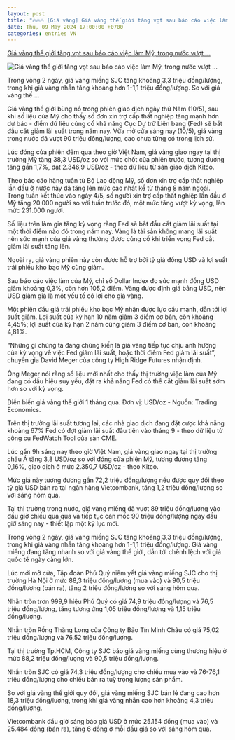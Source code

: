 ```yaml
---
layout: post
title: "🔥🔥🔥 [Giá vàng] Giá vàng thế giới tăng vọt sau báo cáo việc làm Mỹ, trong nước vượt ..."
date: Thu, 09 May 2024 17:00:00 +0700
categories: entries VN
---
```

[Giá vàng thế giới tăng vọt sau báo cáo việc làm Mỹ, trong nước vượt ...](https://vneconomy.vn/gia-vang-the-gioi-tang-vot-sau-bao-cao-viec-lam-my-trong-nuoc-vuot-90-trieu-dong-luong.htm)

![Giá vàng thế giới tăng vọt sau báo cáo việc làm Mỹ, trong nước vượt ...](https://media.vneconomy.vn/640x360/images/upload/2024/05/10/79384fbe-ce30-42dc-9189-c0e7ee592d91.jpg)

Trong vòng 2 ngày, giá vàng miếng SJC tăng khoảng 3,3 triệu đồng/lượng, trong khi giá vàng nhẫn tăng khoảng hơn 1-1,1 triệu đồng/lượng. So với giá vàng thế ...

Giá vàng thế giới bùng nổ trong phiên giao dịch ngày thứ Năm (10/5), sau khi số liệu của Mỹ cho thấy số đơn xin trợ cấp thất nghiệp tăng mạnh hơn dự báo - điểm dữ liệu củng cố khả năng Cục Dự trữ Liên bang (Fed) sẽ bắt đầu cắt giảm lãi suất trong năm nay. Vừa mở cửa sáng nay (10/5), giá vàng trong nước đã vượt 90 triệu đồng/lượng, cao chưa từng có trong lịch sử.

Lúc đóng cửa phiên đêm qua theo giờ Việt Nam, giá vàng giao ngay tại thị trường Mỹ tăng 38,3 USD/oz so với mức chốt của phiên trước, tương đương tăng gần 1,7%, đạt 2.346,9 USD/oz - theo dữ liệu từ sàn giao dịch Kitco.

Theo báo cáo hàng tuần từ Bộ Lao động Mỹ, số đơn xin trợ cấp thất nghiệp lần đầu ở nước này đã tăng lên mức cao nhất kể từ tháng 8 năm ngoái. Trong tuần kết thúc vào ngày 4/5, số người xin trợ cấp thất nghiệp lần đầu ở Mỹ tăng 20.000 người so với tuần trước đó, một mức tăng vượt kỳ vọng, lên mức 231.000 người.

Số liệu trên làm gia tăng kỳ vọng rằng Fed sẽ bắt đầu cắt giảm lãi suất tại một thời điểm nào đó trong năm nay. Vàng là tài sản không mang lãi suất nên sức mạnh của giá vàng thường được củng cố khi triển vọng Fed cắt giảm lãi suất tăng lên.

Ngoài ra, giá vàng phiên này còn được hỗ trợ bởi tỷ giá đồng USD và lợi suất trái phiếu kho bạc Mỹ cùng giảm.

Sau báo cáo việc làm của Mỹ, chỉ số Dollar Index đo sức mạnh đồng USD giảm khoảng 0,3%, còn hơn 105,2 điểm. Vàng được định giá bằng USD, nên USD giảm giá là một yếu tố có lợi cho giá vàng.

Một phiên đấu giá trái phiếu kho bạc Mỹ nhận được lực cầu mạnh, dẫn tới lợi suất giảm. Lợi suất của kỳ hạn 10 năm giảm 3 điểm cơ bản, còn khoảng 4,45%; lợi suất của kỳ hạn 2 năm cũng giảm 3 điểm cơ bản, còn khoảng 4,81%.

“Những gì chúng ta đang chứng kiến là giá vàng tiếp tục chịu ảnh hưởng của kỳ vọng về việc Fed giảm lãi suất, hoặc thời điểm Fed giảm lãi suất”, chuyên gia David Meger của công ty High Ridge Futures nhận định.

Ông Meger nói rằng số liệu mới nhất cho thấy thị trường việc làm của Mỹ đang có dấu hiệu suy yếu, đặt ra khả năng Fed có thể cắt giảm lãi suất sớm hơn so với kỳ vọng.

Diễn biến giá vàng thế giới 1 tháng qua. Đơn vị: USD/oz - Nguồn: Trading Economics.

Trên thị trường lãi suất tương lai, các nhà giao dịch đang đặt cược khả năng khoảng 67% Fed có đợt giảm lãi suất đầu tiên vào tháng 9 - theo dữ liệu từ công cụ FedWatch Tool của sàn CME.

Lúc gần 9h sáng nay theo giờ Việt Nam, giá vàng giao ngay tại thị trường châu Á tăng 3,8 USD/oz so với đóng cửa phiên Mỹ, tương đương tăng 0,16%, giao dịch ở mức 2.350,7 USD/oz - theo Kitco.

Mức giá này tương đương gần 72,2 triệu đồng/lượng nếu được quy đổi theo tỷ giá USD bán ra tại ngân hàng Vietcombank, tăng 1,2 triệu đồng/lượng so với sáng hôm qua.

Tại thị trường trong nước, giá vàng miếng đã vượt 89 triệu đồng/lượng vào đầu giờ chiều qua qua và tiếp tục cán mốc 90 triệu đồng/lượng ngay đầu giờ sáng nay - thiết lập một kỷ lục mới.

Trong vòng 2 ngày, giá vàng miếng SJC tăng khoảng 3,3 triệu đồng/lượng, trong khi giá vàng nhẫn tăng khoảng hơn 1-1,1 triệu đồng/lượng. Giá vàng miếng đang tăng nhanh so với giá vàng thế giới, dẫn tới chênh lệch với giá quốc tế ngày càng lớn.

Lúc mới mở cửa, Tập đoàn Phú Quý niêm yết giá vàng miếng SJC cho thị trường Hà Nội ở mức 88,3 triệu đồng/lượng (mua vào) và 90,5 triệu đồng/lượng (bán ra), tăng 2 triệu đồng/lượng so với sáng hôm qua.

Nhẫn tròn trơn 999,9 hiệu Phú Quý có giá 74,9 triệu đồng/lượng và 76,5 triệu đồng/lượng, tăng tương ứng 1,05 triệu đồng/lượng và 1,15 triệu đồng/lượng.

Nhẫn tròn Rồng Thăng Long của Công ty Bảo Tín Minh Châu có giá 75,02 triệu đồng/lượng và 76,52 triệu đồng/lượng.

Tại thị trường Tp.HCM, Công ty SJC báo giá vàng miếng cùng thương hiệu ở mức 88,2 triệu đồng/lượng và 90,5 triệu đồng/lượng.

Nhẫn tròn SJC có giá 74,3 triệu đồng/lượng cho chiều mua vào và 76-76,1 triệu đồng/lượng cho chiều bán ra tuỳ trọng lượng sản phẩm.

So với giá vàng thế giới quy đổi, giá vàng miếng SJC bán lẻ đang cao hơn 18,3 triệu đồng/lượng, trong khi giá vàng nhẫn cao hơn khoảng 4,3 triệu đồng/lượng.

Vietcombank đầu giờ sáng báo giá USD ở mức 25.154 đồng (mua vào) và 25.484 đồng (bán ra), tăng 6 đồng ở mỗi đầu giá so với sáng hôm qua.

